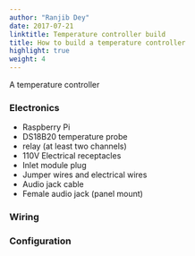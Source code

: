 ```yaml
---
author: "Ranjib Dey"
date: 2017-07-21
linktitle: Temperature controller build
title: How to build a temperature controller
highlight: true
weight: 4
---
```


A temperature controller

### Electronics

- Raspberry Pi
- DS18B20 temperature probe
- relay (at least two channels)
- 110V Electrical receptacles
- Inlet module plug
- Jumper wires and electrical wires
- Audio jack cable
- Female audio jack (panel mount)


### Wiring


### Configuration

